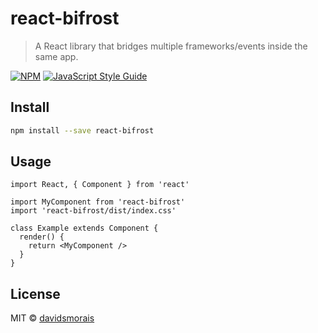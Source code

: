 # react-bifrost

> A React library that bridges multiple frameworks/events inside the same app.

[![NPM](https://img.shields.io/npm/v/react-bifrost.svg)](https://www.npmjs.com/package/react-bifrost) [![JavaScript Style Guide](https://img.shields.io/badge/code_style-standard-brightgreen.svg)](https://standardjs.com)

## Install

```bash
npm install --save react-bifrost
```

## Usage

```tsx
import React, { Component } from 'react'

import MyComponent from 'react-bifrost'
import 'react-bifrost/dist/index.css'

class Example extends Component {
  render() {
    return <MyComponent />
  }
}
```

## License

MIT © [davidsmorais](https://github.com/davidsmorais)
